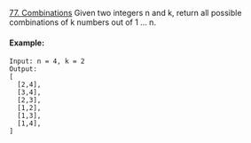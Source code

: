 [77. Combinations](https://leetcode-cn.com/problems/combinations/)
Given two integers n and k, return all possible combinations of k numbers out of 1 ... n.

#### Example:
```
Input: n = 4, k = 2
Output:
[
  [2,4],
  [3,4],
  [2,3],
  [1,2],
  [1,3],
  [1,4],
]
```
